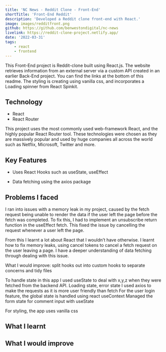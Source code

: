 ```yaml
---
title: 'NC News - Reddit Clone - Front-End'
shortTitle: 'Front-End Reddit'
description: 'Developed a Reddit clone front-end with React.'
image: images/redditfront.png
github: https://github.com/benwestondigital/nc-news
livelink: https://reddit-clone-project.netlify.app/
date: '2022-03-31'
tags:
    - react
    - frontend
---
```


This Front-End project is Reddit-clone built using React.js. The website retrieves information from an external server via a custom API created in an earlier Back-End project. You can find the links at the bottom of this readme. The styling is creating using vanilla css, and incorporates a Loading spinner from React Spinkit.

## Technology

- React
- React Router

This project uses the most commonly used web-framework React, and the highly popular React Router tool. These technologies were chosen as they are massively popular and used by huge companies all across the world such as Netflix, Microsoft, Twitter and more.

## Key Features

- Uses React Hooks such as useState, useEffect

- Data fetching using the axios package

## Problems I faced

I ran into issues with a memory leak in my project, caused by the fetch request being unable to render the data if the user left the page before the fetch was completed. To fix this, I had to implement an unsubscribe return function in the useEffect fetch. This fixed the issue by cancelling the request whenever a user left the page.

From this I learnt a lot about React that I wouldn’t have otherwise. I learnt how to fix memory leaks, using cancel tokens to cancel a fetch request on the user leaving a page. I have a deeper understanding of data fetching through dealing with this issue.

What I would improve: split hooks out into custom hooks to separate concerns and tidy files

To handle state in this app I used useState to deal with x,y,z when they were fetched from the backend API.
Loading state, error state
I used axios to make the requests as it is more user friendly than fetch
For the user login feature, the global state is handled using react useContext
Managed the form state for comment input with useState

For styling, the app uses vanilla css

## What I learnt

## What I would improve
